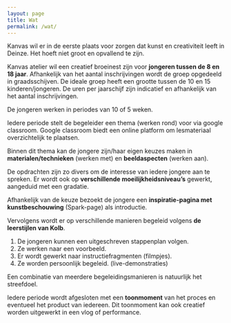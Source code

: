 ```yaml
---
layout: page
title: Wat
permalink: /wat/
---
```


Kanvas wil er in de eerste plaats voor zorgen dat kunst en creativiteit leeft in Deinze.
Het hoeft niet groot en opvallend te zijn.

Kanvas atelier wil een creatief broeinest zijn voor **jongeren tussen de 8 en 18 jaar**. Afhankelijk van het aantal inschrijvingen wordt de groep opgedeeld in graadsschijven.
De ideale groep heeft een grootte tussen de 10 en 15 kinderen/jongeren.
De uren per jaarschijf zijn indicatief en afhankelijk van het aantal inschrijvingen.

De jongeren werken in periodes van 10 of 5 weken.

Iedere periode stelt de begeleider een thema (werken rond) voor via google classroom.
Google classroom biedt een online platform om lesmateriaal overzichtelijk te plaatsen.

Binnen dit thema kan de jongere zijn/haar eigen keuzes maken in **materialen/technieken** (werken met) en **beeldaspecten** (werken aan).

De opdrachten zijn zo divers om de interesse van iedere jongere aan te spreken. Er wordt ook op **verschillende moeilijkheidsniveau’s** gewerkt, aangeduid met een gradatie.

Afhankelijk van de keuze bezoekt de jongere een **inspiratie-pagina met kunstbeschouwing** (Spark-page) als introductie.

Vervolgens wordt er op verschillende manieren begeleid volgens **de leerstijlen van Kolb**. 
1.	De jongeren kunnen een uitgeschreven stappenplan volgen.
2.	Ze werken naar een voorbeeld.
3.	Er wordt gewerkt naar instructiefragmenten (filmpjes).
4.	Ze worden persoonlijk begeleid. (live-demonstraties)

Een combinatie van meerdere  begeleidingsmanieren is natuurlijk het streefdoel.

Iedere periode wordt afgesloten met een **toonmoment** van het proces en eventueel het product van iedereen. Dit toonmoment kan ook creatief worden uitgewerkt in een vlog of performance. 

